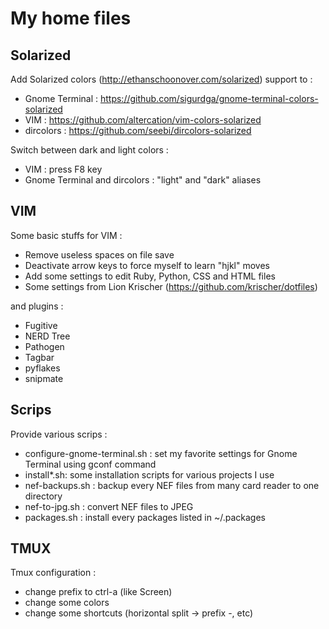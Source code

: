 My home files
=============

Solarized
---------

Add Solarized colors (http://ethanschoonover.com/solarized) support to :
* Gnome Terminal : https://github.com/sigurdga/gnome-terminal-colors-solarized
* VIM : https://github.com/altercation/vim-colors-solarized
* dircolors : https://github.com/seebi/dircolors-solarized

Switch between dark and light colors :
* VIM : press F8 key
* Gnome Terminal and dircolors : "light" and "dark" aliases

VIM
---

Some basic stuffs for VIM :
* Remove useless spaces on file save
* Deactivate arrow keys to force myself to learn "hjkl" moves
* Add some settings to edit Ruby, Python, CSS and HTML files
* Some settings from Lion Krischer (https://github.com/krischer/dotfiles)

and plugins :
* Fugitive
* NERD Tree
* Pathogen
* Tagbar
* pyflakes
* snipmate

Scrips
------

Provide various scrips :
* configure-gnome-terminal.sh : set my favorite settings for Gnome Terminal using gconf command
* install*.sh: some installation scripts for various projects I use
* nef-backups.sh : backup every NEF files from many card reader to one directory
* nef-to-jpg.sh : convert NEF files to JPEG
* packages.sh : install every packages listed in ~/.packages

TMUX
----

Tmux configuration :
* change prefix to ctrl-a (like Screen)
* change some colors
* change some shortcuts (horizontal split -> prefix -, etc)
